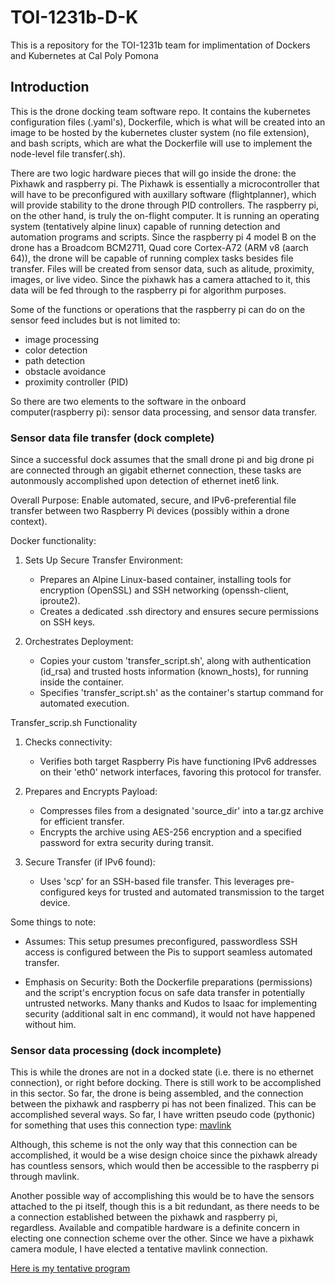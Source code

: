 # TOI-1231b-D-K
This is a repository for the TOI-1231b team for implimentation of Dockers and Kubernetes at Cal Poly Pomona

## Introduction

This is the drone docking team software repo. It contains the kubernetes configuration
files (.yaml's), Dockerfile, which is what will be created into an image to be 
hosted by the kubernetes cluster system (no file extension), and bash scripts, which
are what the Dockerfile will use to implement the node-level file transfer(.sh).

There are two logic hardware pieces that will go inside the drone: the Pixhawk and
raspberry pi. The Pixhawk is essentially a microcontroller that will have to be
preconfigured with auxillary software (flightplanner), which will provide stability
to the drone through PID controllers. The raspberry pi, on the other hand, is truly
the on-flight computer. It is running an operating system (tentatively alpine linux)
capable of running detection and automation programs and scripts. Since the raspberry pi
4 model B on the drone has a Broadcom BCM2711, Quad core Cortex-A72 (ARM v8 (aarch 64)),
the drone will be capable of running complex tasks besides file transfer. Files will
be created from sensor data, such as alitude, proximity, images, or live video. Since the 
pixhawk has a camera attached to it, this data will be fed through to the raspberry
pi for algorithm purposes.

Some of the functions or operations that the raspberry pi can do on the sensor feed
includes but is not limited to: 

- image processing
- color detection
- path detection
- obstacle avoidance
- proximity controller (PID)

So there are two elements to the software in the onboard computer(raspberry pi):
sensor data processing, and sensor data transfer. 

### Sensor data file transfer (dock complete)

Since a successful dock assumes that the small drone pi and big drone pi are
connected through an gigabit ethernet connection, these tasks are autonmously
accomplished upon detection of ethernet inet6 link.

Overall Purpose:  Enable automated, secure, and IPv6-preferential file transfer
between two Raspberry Pi devices (possibly within a drone context).

Docker functionality:

1. Sets Up Secure Transfer Environment:

   * Prepares an Alpine Linux-based container, installing tools for encryption (OpenSSL) and SSH networking (openssh-client, iproute2).
   * Creates a dedicated .ssh directory and ensures secure permissions on SSH keys.
2. Orchestrates Deployment:

   * Copies your custom 'transfer_script.sh', along with authentication (id_rsa) and trusted hosts information (known_hosts), for running inside the container.
   * Specifies 'transfer_script.sh' as the container's startup command for automated execution.
  
Transfer_scrip.sh Functionality

1. Checks connectivity:
   * Verifies both target Raspberry Pis have functioning IPv6 addresses on their 'eth0' network interfaces, favoring this protocol for transfer.
   
2. Prepares and Encrypts Payload:
   * Compresses files from a designated 'source_dir' into a tar.gz archive for efficient transfer.
   * Encrypts the archive using AES-256 encryption and a specified password for extra security during transit.
3. Secure Transfer (if IPv6 found):
   * Uses 'scp' for an SSH-based file transfer. This leverages pre-configured keys for trusted and automated transmission to the target device.
   
 Some things to note:
 
 * Assumes: This setup presumes preconfigured, passwordless SSH access is configured between the Pis to support seamless automated transfer.
 
 * Emphasis on Security: Both the Dockerfile preparations (permissions) and the script's encryption focus on safe data transfer in potentially untrusted networks.
 Many thanks and Kudos to Isaac for implementing security (additional salt in enc command), it would not have happened without him.
 
### Sensor data processing (dock incomplete)

This is while the drones are not in a docked state (i.e. there is no ethernet connection), or right before docking. There is still work to be accomplished in this
sector. So far, the drone is being assembled, and the connection between the pixhawk
and raspberry pi has not been finalized. This can be accomplished several ways. So far, I have written pseudo code (pythonic) for something that uses this connection 
type: [mavlink](https://docs.px4.io/main/en/companion_computer/pixhawk_rpi.html)

Although, this scheme is not the only way that this connection can be accomplished,
it would be a wise design choice since the pixhawk already has countless sensors, which would then be accessible to the raspberry pi through mavlink. 

Another possible way of accomplishing this would be to have the sensors attached to
the pi itself, though this is a bit redundant, as there needs to be a connection 
established between the pixhawk and raspberry pi, regardless. Available and compatible hardware is a definite concern in electing one connection scheme over the
other. Since we have a pixhawk camera module, I have elected a tentative mavlink connection. 

[Here is my tentative program](./data_processing/pymavl.py)

